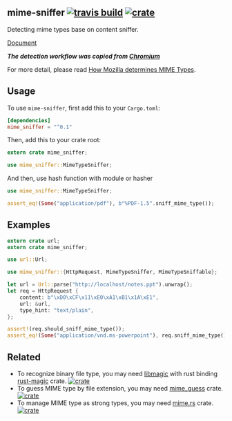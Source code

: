 ## mime-sniffer [![travis build](https://travis-ci.org/flier/rust-mime-sniffer.svg?branch=master)](https://travis-ci.org/flier/rust-mime-sniffer) [![crate](https://img.shields.io/crates/v/mime_sniffer.svg)](https://crates.io/crates/mime_sniffer)

Detecting mime types base on content sniffer.

[Document](https://docs.rs/mime-sniffer/)

***The detection workflow was copied from [Chromium](https://src.chromium.org/viewvc/chrome/trunk/src/net/base/mime_sniffer.cc)***

For more detail, please read [How Mozilla determines MIME Types](https://developer.mozilla.org/en-US/docs/Mozilla/How_Mozilla_determines_MIME_Types).

## Usage

To use `mime-sniffer`, first add this to your `Cargo.toml`:

```toml
[dependencies]
mime_sniffer = "^0.1"
```

Then, add this to your crate root:

```rust
extern crate mime_sniffer;

use mime_sniffer::MimeTypeSniffer;
```

And then, use hash function with module or hasher

```rust
use mime_sniffer::MimeTypeSniffer;

assert_eq!(Some("application/pdf"), b"%PDF-1.5".sniff_mime_type());
```

## Examples

```rust
extern crate url;
extern crate mime_sniffer;

use url::Url;

use mime_sniffer::{HttpRequest, MimeTypeSniffer, MimeTypeSniffable};

let url = Url::parse("http://localhost/notes.ppt").unwrap();
let req = HttpRequest {
    content: b"\xD0\xCF\x11\xE0\xA1\xB1\x1A\xE1",
    url: &url,
    type_hint: "text/plain",
};

assert!(req.should_sniff_mime_type());
assert_eq!(Some("application/vnd.ms-powerpoint"), req.sniff_mime_type());
```

## Related

* To recognize binary file type, you may need [libmagic](https://linux.die.net/man/3/libmagic) with rust binding [rust-magic](https://github.com/robo9k/rust-magic) crate. [![crate](https://img.shields.io/crates/v/magic.svg)](https://crates.io/crates/magic)
* To guess MIME type by file extension, you may need [mime_guess](https://github.com/abonander/mime_guess) crate. [![crate](https://img.shields.io/crates/v/mime_guess.svg)](https://crates.io/crates/mime_guess)
* To manage MIME type as strong types, you may need [mime.rs](https://github.com/hyperium/mime.rs) crate. [![crate](https://img.shields.io/crates/v/mime.svg)](https://crates.io/crates/mime)